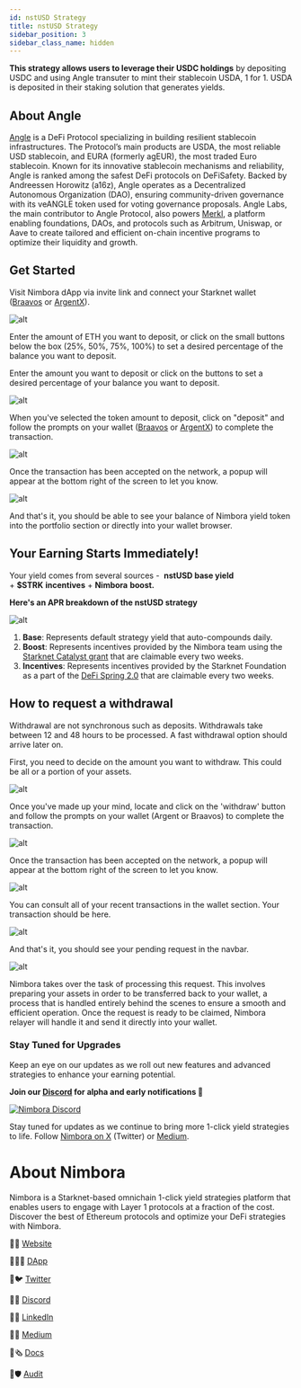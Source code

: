 ```yaml
---
id: nstUSD Strategy 
title: nstUSD Strategy
sidebar_position: 3
sidebar_class_name: hidden
---
```


**This strategy allows users to leverage their USDC holdings** by depositing USDC and using  Angle transuter to mint their stablecoin USDA, 1 for 1.  USDA is deposited in their staking solution that generates yields. 

## About Angle
[Angle](https://www.angle.money/) is a DeFi Protocol specializing in building resilient stablecoin infrastructures. The Protocol’s main products are USDA, the most reliable USD stablecoin, and EURA (formerly agEUR), the most traded Euro stablecoin. Known for its innovative stablecoin mechanisms and reliability, Angle is ranked among the safest DeFi protocols on DeFiSafety. Backed by Andreessen Horowitz (a16z), Angle operates as a Decentralized Autonomous Organization (DAO), ensuring community-driven governance with its veANGLE token used for voting governance proposals. Angle Labs, the main contributor to Angle Protocol, also powers [Merkl](https://merkl.xyz/), a platform enabling foundations, DAOs, and protocols such as Arbitrum, Uniswap, or Aave to create tailored and efficient on-chain incentive programs to optimize their liquidity and growth.


## Get Started

Visit Nimbora dApp via invite link and connect your Starknet wallet ([Braavos](https://braavos.app/) or [ArgentX](https://argent.xyz/)).



![alt](../../../../static/content/strategy_nstusd/main.png)


Enter the amount of ETH you want to deposit, or click on the small buttons below the box (25%, 50%, 75%, 100%) to set a desired percentage of the balance you want to deposit.


Enter the amount you want to deposit or click on the buttons to set a desired percentage of your balance you want to deposit. 

![alt](../../../../static/content/strategy_nstusd/deposit.png)


When you've selected the token amount to deposit, click on "deposit" and follow the prompts on your wallet ([Braavos](https://braavos.app/) or [ArgentX](https://argent.xyz/)) to complete the transaction.

![alt](../../../../static/content/strategy_nstusd/deposit_confrm.png)


Once the transaction has been accepted on the network, a popup will appear at the bottom right of the screen to let you know. 

![alt](../../../../static/content/strategy_nstusd/deposit_accepted.png)


And that's it, you should be able to see your balance of Nimbora yield token into the portfolio section or directly into your wallet browser. 

## Your Earning Starts Immediately!

Your yield comes from several sources -  **nstUSD  base yield** + **$STRK** **incentives** + **Nimbora** **boost.**

**Here's an APR breakdown of the nstUSD strategy**

![alt](../../../../static/content/strategy_nstusd/main.png)

1. **Base**: Represents default strategy yield that auto-compounds daily. 
2. **Boost**: Represents incentives provided by the Nimbora team using the [Starknet Catalyst grant](https://medium.com/@Nimbora/nimbora-and-starknet-catalyst-program-14cc7f2f1ab5) that are claimable every two weeks.
3. **Incentives**: Represents incentives provided by the Starknet Foundation as a part of the [DeFi Spring 2.0](https://medium.com/@Nimbora/introducing-defi-spring-2-0-bigger-bolder-better-364bb96b02d6) that are claimable every two weeks.


## How to request a withdrawal

Withdrawal are not synchronous such as deposits.  Withdrawals take between 12 and 48 hours to be processed. A fast withdrawal option should arrive later on. 


First, you need to decide on the amount you want to withdraw. This could be all or a portion of your assets.

![alt](../../../../static/content/strategy_nstusd/withdraw.png)

Once you've made up your mind, locate and click on the 'withdraw' button and follow the prompts on your wallet (Argent or Braavos) to complete the transaction.

![alt](../../../../static/content/strategy_nstusd/withdraw_confirm.png)

Once the transaction has been accepted on the network, a popup will appear at the bottom right of the screen to let you know. 

![alt](../../../../static/content/strategy_nstusd/withdraw_accept.png)

You can consult all of your recent transactions in the wallet section. Your transaction should be here. 

![alt](../../../../static/content/strategy_nstusd/recent.png)

And that's it, you should see your pending request in the navbar.

![alt](../../../../static/content/strategy_nstusd/withdraw_pending.png)

Nimbora takes over the task of processing this request. This involves preparing your assets in order to be transferred back to your wallet, a process that is handled entirely behind the scenes to ensure a smooth and efficient operation. Once the request is ready to be claimed, Nimbora relayer will handle it and send it directly into your wallet. 


### Stay Tuned for Upgrades

Keep an eye on our updates as we roll out new features and advanced strategies to enhance your earning potential.

**Join our [Discord](http://discord.gg/nimbora) for alpha and early notifications 🚀**

[![Nimbora Discord](../../../../static/content/stategy_sstrk/Discord.png)](https://discord.gg/nimbora) 


Stay tuned for updates as we continue to bring more 1-click yield strategies to life. Follow [Nimbora on X](https://x.com/Nimbora_) (Twitter) or [Medium](https://medium.com/@Nimbora).

# **About Nimbora**

Nimbora is a Starknet-based omnichain 1-click yield strategies platform that enables users to engage with Layer 1 protocols at a fraction of the cost. Discover the best of Ethereum protocols and optimize your DeFi strategies with Nimbora.

🐧🌐 [Website](https://www.nimbora.io/)

🐧👨‍💻 [DApp](https://app.nimbora.io/)

🐧🐦 [Twitter](https://twitter.com/Nimbora_)

🐧👋 [Discord](http://discord.gg/nimbora)

🐧💼 [LinkedIn](https://www.linkedin.com/company/nimbora/)

🐧📖 [Medium](https://medium.com/@Nimbora)

🐧🗞️ [Docs](https://docs.nimbora.io/)

🐧🛡 [Audit](https://github.com/0xSpaceShard/nimbora_audit_report_yield_dex/blob/main/Nimbora%20Audit%20Report.pdf)